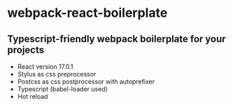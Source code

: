 # webpack-react-boilerplate

## Typescript-friendly webpack boilerplate for your projects ##

* React version 17.0.1
* Stylus as css preprocessor
* Postcss as css postprocessor with autoprefixer
* Typescript (babel-loader used)
* Hot reload
